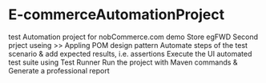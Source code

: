 # E-commerceAutomationProject
test Automation project for nobCommerce.com demo Store 
egFWD Second prject useing >>
Appling POM design pattern
Automate steps of the test scenario & add expected results, i.e. assertions
Execute the UI automated test suite using Test Runner
Run the project with Maven commands & Generate a professional report

